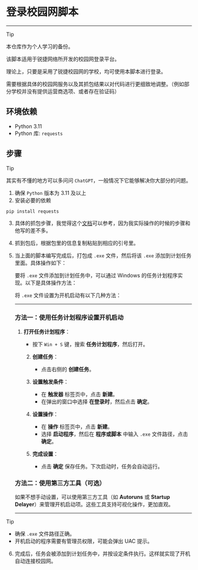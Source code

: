 # 登录校园网脚本
---

>[!tip]
> 
> 本仓库作为个人学习的备份。
> 
> 该脚本适用于锐捷网络所开发的校园网登录平台。
>
> 理论上，只要是采用了锐捷校园网的学校，均可使用本脚本进行登录。
>
> 需要根据具体的校园网服务以及其抓包结果以对代码进行更细致地调整。（例如部分学校并没有提供运营商选项、或者存在验证码）

## 环境依赖
- Python 3.11
- Python 库: `requests`

## 步骤

>[!tip]
> 
> 其实有不懂的地方可以多问问 `ChatGPT`，一般情况下它能够解决你大部分的问题。

1. 确保 `Python` 版本为 3.11 及以上
2. 安装必要的依赖 
```Python
pip install requests
```
3. 具体的抓包步骤，我觉得这个[文档](https://github.com/AaronZSAM101/CampusNetworkConnection/blob/main/README.md)可以参考，因为我实际操作的时候的步骤和他写的差不多。
4. 抓到包后，根据包里的信息复制粘贴到相应的引号里。

5. 当上面的脚本编写完成后，打包成 `.exe` 文件，然后将该 `.exe` 添加到计划任务里面。具体操作如下：

   要将 `.exe` 文件添加到计划任务中，可以通过 Windows 的任务计划程序实现。以下是具体操作方法：
   
   将 `.exe` 文件设置为开机启动有以下几种方法：
   
   ---
   
   ### 方法一：使用任务计划程序设置开机启动
   1. **打开任务计划程序**：
      - 按下 `Win + S` 键，搜索 **任务计划程序**，然后打开。
   
      2. **创建任务**：
         - 点击右侧的 **创建任务**。
   
      3. **设置触发条件**：
         - 在 **触发器** 标签页中，点击 **新建**。
         - 在弹出的窗口中选择 **在登录时**，然后点击 **确定**。
   
      4. **设置操作**：
         - 在 **操作** 标签页中，点击 **新建**。
         - 选择 **启动程序**，然后在 **程序或脚本** 中输入 `.exe` 文件路径，点击 **确定**。
   
      5. **完成设置**：
         - 点击 **确定** 保存任务。下次启动时，任务会自动运行。
   
   ### 方法二：使用第三方工具（可选）
   如果不想手动设置，可以使用第三方工具（如 **Autoruns** 或 **Startup Delayer**）来管理开机启动项。这些工具支持可视化操作，更加直观。
   
   ---
   
> [!tip] 
> 
>  - 确保 `.exe` 文件路径正确。
>  - 开机启动的程序需要有管理员权限，可能会弹出 UAC 提示。
   

6. 完成后，任务会被添加到计划任务中，并按设定条件执行。这样就实现了开机自动连接校园网。
       
